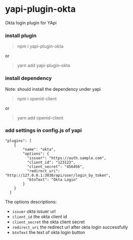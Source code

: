 # yapi-plugin-okta 
Okta login plugin for YApi 


### install plugin

> npm i yapi-plugin-okta 

or

> yarn add yapi-plugin-okta 


### install dependency 
Note: should install the dependency under yapi 

> npm i openid-client

or

> yarn add openid-client

### add settings in config.js of yapi 
```
"plugins": [
    {
        "name": "okta",
        "options": {
          "issuer": "https://auth.sample.com",
          "client_id": "123123",
          "client_secret": "456456",
          "redirect_uri": "http://127.0.0.1:3030/api/user/login_by_token",
          "btnText": "Okta Login"
        }
    }
  ]
```    
The options descriptions:
- `issuer` okta issuer url  
- `client_id`  the okta client id
- `client_secret` the okta client secret 
- `redirect_uri` the redirect url after okta login successfully 
- `btnText` the text of okta login button


